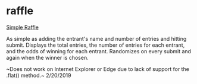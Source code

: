 # raffle

[Simple Raffle](https://jhadev.github.io/raffle/)

As simple as adding the entrant's name and number of entries and hitting submit. Displays the total entries, the number of entries for each entrant, and the odds of winning for each entrant. Randomizes on every submit and again when the winner is chosen.

~Does not work on Internet Explorer or Edge due to lack of support for the .flat() method.~ 2/20/2019
